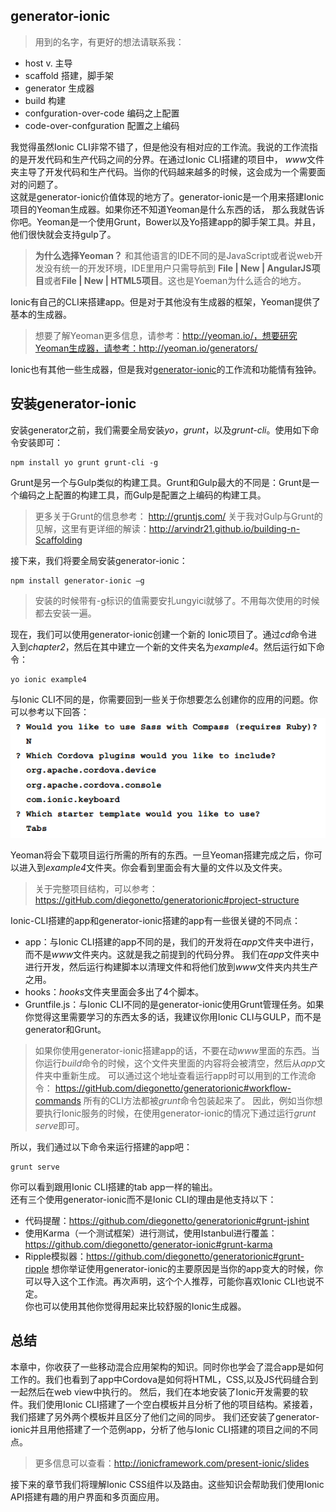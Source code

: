 ## generator-ionic
> 用到的名字，有更好的想法请联系我：
* host v. 主导
* scaffold 搭建，脚手架
* generator 生成器
* build 构建
* confguration-over-code 编码之上配置
* code-over-confguration 配置之上编码


我觉得虽然Ionic CLI非常不错了，但是他没有相对应的工作流。我说的工作流指的是开发代码和生产代码之间的分界。在通过Ionic CLI搭建的项目中，
*www*文件夹主导了开发代码和生产代码。当你的代码越来越多的时候，这会成为一个需要面对的问题了。  
这就是generator-ionic价值体现的地方了。generator-ionic是一个用来搭建Ionic项目的Yeoman生成器。如果你还不知道Yeoman是什么东西的话，
那么我就告诉你吧。Yeoman是一个使用Grunt，Bower以及Yo搭建app的脚手架工具。并且，他们很快就会支持gulp了。  
> **为什么选择Yeoman？**  和其他语言的IDE不同的是JavaScript或者说web开发没有统一的开发环境，IDE里用户只需导航到 **File | New | AngularJS项目**或者**File | New | HTML5项目**。这也是Yoeman为什么适合的地方。

Ionic有自己的CLI来搭建app。但是对于其他没有生成器的框架，Yeoman提供了基本的生成器。
> 想要了解Yeoman更多信息，请参考：http://yeoman.io/，想要研究Yeoman生成器，请参考：http://yeoman.io/generators/

Ionic也有其他一些生成器，但是我对[generator-ionic](https://gitHub.com/diegonetto/generator-ionic)的工作流和功能情有独钟。  

## 安装generator-ionic
安装generator之前，我们需要全局安装*yo*，*grunt*，以及*grunt-cli*。使用如下命令安装即可：
```
npm install yo grunt grunt-cli -g
```
Grunt是另一个与Gulp类似的构建工具。Grunt和Gulp最大的不同是：Grunt是一个编码之上配置的构建工具，而Gulp是配置之上编码的构建工具。
> 更多关于Grunt的信息参考： http://gruntjs.com/ 关于我对Gulp与Grunt的见解，这里有更详细的解读：http://arvindr21.github.io/building-n-Scaffolding

接下来，我们将要全局安装generator-ionic：
```
npm install generator-ionic –g
```
> 安装的时候带有-g标识的值需要安扎ungyici就够了。不用每次使用的时候都去安装一遍。

现在，我们可以使用generator-ionic创建一个新的 Ionic项目了。通过*cd*命令进入到*chapter2*，然后在其中建立一个新的文件夹名为*example4*。然后运行如下命令：
```
yo ionic example4
```
与Ionic CLI不同的是，你需要回到一些关于你想要怎么创建你的应用的问题。你可以参考以下回答：  
![screentshot](imgs/chapter-2-19.png '')

Yeoman将会下载项目运行所需的所有的东西。一旦Yeoman搭建完成之后，你可以进入到*example4*文件夹。你会看到里面会有大量的文件以及文件夹。
> 关于完整项目结构，可以参考： https://gitHub.com/diegonetto/generatorionic#project-structure

Ionic-CLI搭建的app和generator-ionic搭建的app有一些很关键的不同点：
* app：与Ionic CLI搭建的app不同的是，我们的开发将在*app*文件夹中进行，而不是*www*文件夹内。这就是我之前提到的代码分界。
我们在*app*文件夹中进行开发，然后运行构建脚本以清理文件和将他们放到*www*文件夹内共生产之用。
* hooks：*hooks*文件夹里面会多出了4个脚本。
* Gruntfile.js：与Ionic CLI不同的是generator-ionic使用Grunt管理任务。如果你觉得这里需要学习的东西太多的话，我建议你用Ionic CLI与GULP，而不是generator和Grunt。
> 如果你使用generator-ionic搭建app的话，不要在动*www*里面的东西。当你运行*build*命令的时候，这个文件夹里面的内容将会被清空，然后从*app*文件夹中重新生成。
可以通过这个地址查看运行app时可以用到的工作流命令： https://gitHub.com/diegonetto/generatorionic#workflow-commands  所有的CLI方法都被*grunt*命令包装起来了。
因此，例如当你想要执行Ionic服务的时候，在使用generator-ionic的情况下通过运行*grunt serve*即可。

所以，我们通过以下命令来运行搭建的app吧：
```
grunt serve
```
你可以看到跟用Ionic CLI搭建的tab app一样的输出。  
还有三个使用generator-ionic而不是Ionic CLI的理由是他支持以下：
* 代码提醒：https://github.com/diegonetto/generatorionic#grunt-jshint
* 使用Karma（一个测试框架）进行测试，使用Istanbul进行覆盖：https://github.com/diegonetto/generator-ionic#grunt-karma
* Ripple模拟器：https://github.com/diegonetto/generatorionic#grunt-ripple
想你举证使用generator-ionic的主要原因是当你的app变大的时候，你可以导入这个工作流。再次声明，这个个人推荐，可能你喜欢Ionic CLI也说不定。  
你也可以使用其他你觉得用起来比较舒服的Ionic生成器。

## 总结
本章中，你收获了一些移动混合应用架构的知识。同时你也学会了混合app是如何工作的。我们也看到了app中Cordova是如何将HTML，CSS,以及JS代码缝合到一起然后在web view中执行的。
然后，我们在本地安装了Ionic开发需要的软件。我们使用Ionic CLI搭建了一个空白模板并且分析了他的项目结构。紧接着，我们搭建了另外两个模板并且区分了他们之间的同步。
我们还安装了generator-ionic并且用他搭建了一个范例app，分析了他与Ionic CLI搭建的项目之间的不同点。
> 更多信息可以查看：http://ionicframework.com/present-ionic/slides

接下来的章节我们将理解Ionic CSS组件以及路由。这些知识会帮助我们使用Ionic API搭建有趣的用户界面和多页面应用。
